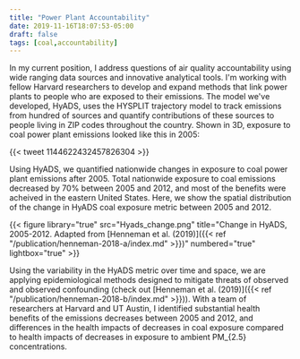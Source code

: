 ```yaml
---
title: "Power Plant Accountability"
date: 2019-11-16T18:07:53-05:00
draft: false
tags: [coal,accountability]
---
```


In my current position, I address questions of air quality accountability using wide ranging data sources and innovative analytical tools. I'm working with fellow Harvard researchers to develop and expand methods that link power plants to people who are exposed to their emissions. The model we've developed, HyADS, uses the HYSPLIT trajectory model to track emissions from hundred of sources and quantify contributions of these sources to people living in ZIP codes throughout the country. Shown in 3D, exposure to coal power plant emissions looked like this in 2005:

{{< tweet 1144622432457826304 >}}

Using HyADS, we quantified nationwide changes in exposure to coal power plant emissions after 2005. Total nationwide exposure to coal emissions decreased by 70% between 2005 and 2012, and most of the benefits were acheived in the eastern United States. Here, we show the spatial distribution of the change in HyADS coal exposure metric between 2005 and 2012.

{{< figure library="true" src="Hyads_change.png" title="Change in HyADS, 2005-2012. Adapted from [Henneman et al. (2019)]({{< ref "/publication/henneman-2018-a/index.md" >}})" numbered="true" lightbox="true" >}}

Using the variability in the HyADS metric over time and space, we are applying epidemiological methods designed to mitigate threats of observed and observed confounding (check out [Henneman et al. (2019)]({{< ref "/publication/henneman-2018-b/index.md" >}})). With a team of researchers at Harvard and UT Austin, I identified substantial health benefits of the emissions decreases between 2005 and 2012, and differences in the health impacts of decreases in coal exposure compared to health impacts of decreases in exposure to ambient PM_{2.5} concentrations.




